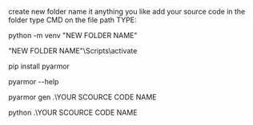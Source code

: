 create new folder
name it anything you like
add your source code in the folder
type CMD on the file path
TYPE:

python -m venv "NEW FOLDER NAME"

"NEW FOLDER NAME"\Scripts\activate

pip install pyarmor

pyarmor --help

pyarmor gen .\YOUR SCOURCE CODE NAME

python .\YOUR SCOURCE CODE NAME
